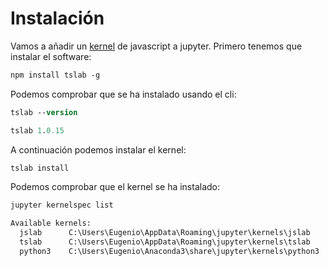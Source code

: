 # Instalación

Vamos a añadir un [kernel](https://github.com/yunabe/tslab) de javascript a jupyter. Primero tenemos que instalar el software:

```ps
npm install tslab -g
```

Podemos comprobar que se ha instalado usando el cli:

```ps
tslab --version

tslab 1.0.15
```

A continuación podemos instalar el kernel:

```ps
tslab install
```

Podemos comprobar que el kernel se ha instalado:

```ps
jupyter kernelspec list

Available kernels:
  jslab      C:\Users\Eugenio\AppData\Roaming\jupyter\kernels\jslab
  tslab      C:\Users\Eugenio\AppData\Roaming\jupyter\kernels\tslab
  python3    C:\Users\Eugenio\Anaconda3\share\jupyter\kernels\python3
  ```
